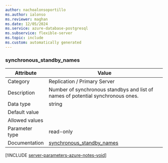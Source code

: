```yaml
---
author: nachoalonsoportillo
ms.author: ialonso
ms.reviewer: maghan
ms.date: 12/05/2024
ms.service: azure-database-postgresql
ms.subservice: flexible-server
ms.topic: include
ms.custom: automatically generated
---
```

### synchronous_standby_names

| Attribute | Value |
| --- | --- |
| Category | Replication / Primary Server |
| Description | Number of synchronous standbys and list of names of potential synchronous ones. |
| Data type | string |
| Default value | |
| Allowed values | |
| Parameter type | read-only |
| Documentation | [synchronous_standby_names](https://www.postgresql.org/docs/16/runtime-config-replication.html#GUC-SYNCHRONOUS-STANDBY-NAMES) |


[!INCLUDE [server-parameters-azure-notes-void](./server-parameters-azure-notes-void.md)]




